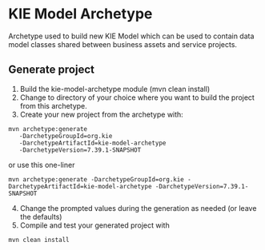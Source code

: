 # KIE Model Archetype

Archetype used to build new KIE Model which can be used to contain data model classes shared between business assets
and service projects.


Generate project
--------------------
1. Build the kie-model-archetype module (mvn clean install)
2. Change to directory of your choice where you want to build the 
project from this archetype.
3. Create your new project from the archetype with:
```
mvn archetype:generate 
   -DarchetypeGroupId=org.kie 
   -DarchetypeArtifactId=kie-model-archetype 
   -DarchetypeVersion=7.39.1-SNAPSHOT
```
or use this one-liner

```
mvn archetype:generate -DarchetypeGroupId=org.kie -DarchetypeArtifactId=kie-model-archetype -DarchetypeVersion=7.39.1-SNAPSHOT
```
4. Change the prompted values during the generation as needed (or leave the defaults)
5. Compile and test your generated project with 
```
mvn clean install
```
